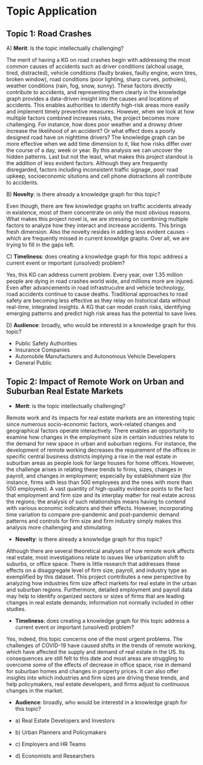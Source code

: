 # Topic Application

## Topic 1: Road Crashes

A) **Merit**: Is the topic intellectually challenging?

The merit of having a KG on road crashes begin with addressing the most common causes of accidents such as driver conditions (alchoal usage, tired, distracted), vehicle conditions (faulty brakes, faulty engine, worn tires, broken window), road conditions (poor lighting, sharp curves, potholes), weather conditions (rain, fog, snow, sunny). These factors directly contribute to accidents, and representing them clearly in the knowledge graph provides a data-driven insight into the causes and locations of accidents. This enables authorities to identify high-risk areas more easily and implement timely preventive measures.
However, when we look at how multiple factors combined increases risks, the project becomes more challenging. For instance, how does poor weather and a drowsy driver increase the likelihood of an accident? Or what effect does a poorly designed road have on nighttime drivers? The knowledge graph can be more effective when we add time dimension to it, like how risks differ over the course of a day, week or year. By this analysis we can uncover the hidden patterns.
Last but not the least, what makes this project standout is the addition of less evident factors. Although they are frequently disregarded, factors including inconsistent traffic signage, poor road upkeep, socioeconomic situtions and cell phone distractions all contribute to accidents.

B) **Novelty**: is there already a knowledge graph for this topic?

Even though, there are few knowledge graphs on traffic accidents already in existence, most of them concentrate on only the most obvious reasons. What makes this project novel is, we are stressing on combining multiple factors to analyze how they interact and increase accidents. This brings fresh dimension. Also the novelty resides in adding less evident causes - which are frequently missed in current knowldge graphs. Over all, we are trying to fill in the gaps left.

C) **Timeliness**: does creating a knowledge graph for this topic address a current event or important (unsolved) problem?

Yes, this KG can address current problem. Every year, over 1.35 million people are dying in road crashes world wide, and millions more are injured. Even after advancements in road infrastrucutre and vehicle technology, road accidents continue to cause deaths. Traditional approaches to road safety are becoming less effective as they relay on historical data without real-time, integrated insights. A KG that can model crash risks, identifying emerging patterns and predict high risk areas has the potential to save lives.

D) **Audience**: broadly, who would be interestd in a knowledge graph for this topic?

- Public Safety Authorities
- Insurance Companies
- Automobile Manufacturers and Autonomous Vehicle Developers
- General Public

## Topic 2: Impact of Remote Work on Urban and Suburban Real Estate Markets

- **Merit**: is the topic intellectually challenging?

Remote work and its impacts for real estate markets are an interesting topic since numerous socio-economic factors, work-related changes and geographical factors operate interactively. There enables an opportunity to examine how changes in the employment size in certain industries relate to the demand for new space in urban and suburban regions. For instance, the development of remote working decreases the requirement of the offices in specific central business districts implying a rise in the real estate in suburban areas as people look for large houses for home offices. However, the challenge arises in relating these trends to firms, sizes, changes in payroll, and changes in employment; especially by establishment size (for instance, firms with less than 500 employees and the ones with more than 500 employees). A vast quantity of high-quality evidence points to the fact that employment and firm size and its interplay matter for real estate across the regions; the analysis of such relationships means having to contend with various economic indicators and their effects. However, incorporating time variation to compare pre-pandemic and post-pandemic demand patterns and controls for firm size and firm industry simply makes this analysis more challenging and stimulating.

- **Novelty**: is there already a knowledge graph for this topic?

Although there are several theoretical analyses of how remote work affects real estate, most investigations relate to issues like urbanization shift to suburbs, or office space. There is little research that addresses these effects on a disaggregate level of firm size, payroll, and industry type as exemplified by this dataset. This project contributes a new perspective by analyzing how industries firm size affect markets for real estate in the urban and suburban regions. Furthermore, detailed employment and payroll data may help to identify organized sectors or sizes of firms that are leading changes in real estate demands; information not normally included in other studies.

- **Timeliness**: does creating a knowledge graph for this topic address a current event or important (unsolved) problem?

Yes, indeed, this topic concerns one of the most urgent problems. The challenges of COVID-19 have caused shifts in the trends of remote working, which have affected the supply and demand of real estate in the US. Its consequences are still felt to this date and most areas are struggling to overcome some of the effects of decrease in office space, rise in demand for suburban homes and changes in property prices. It can also offer insights into which industries and firm sizes are driving these trends, and help policymakers, real estate developers, and firms adjust to continuous changes in the market.

- **Audience**: broadly, who would be interestd in a knowledge graph for this topic?

-  a) Real Estate Developers and Investors
-  b) Urban Planners and Policymakers
-  c) Employers and HR Teams
-  d) Economists and Researchers

